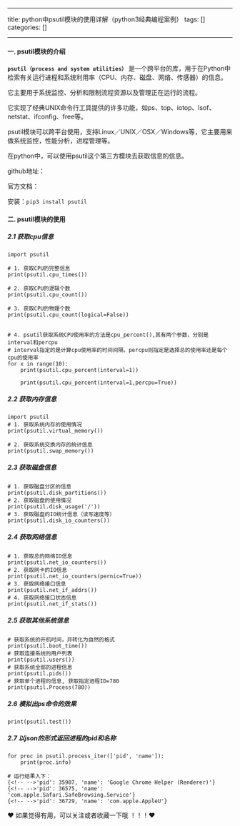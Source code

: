 
--- 
title:  python中psutil模块的使用详解（python3经典编程案例） 
tags: []
categories: [] 

---
#### 一. psutil模块的介绍

**`psutil（process and system utilities）`** 是一个跨平台的库，用于在Python中检索有关运行进程和系统利用率（CPU、内存、磁盘、网络、传感器）的信息。

它主要用于系统监控、分析和限制流程资源以及管理正在运行的流程。

它实现了经典UNIX命令行工具提供的许多功能，如ps、top、iotop、lsof、netstat、ifconfig、free等。

psutil模块可以跨平台使用，支持Linux／UNIX／OSX／Windows等，它主要用来做系统监控，性能分析，进程管理等。

在python中，可以使用psutil这个第三方模块去获取信息的信息。

github地址：

官方文档：

安装：`pip3 install psutil`

#### 二. psutil模块的使用

##### 2.1 获取cpu信息

```
import psutil

# 1. 获取CPU的完整信息
print(psutil.cpu_times())

# 2. 获取CPU的逻辑个数
print(psutil.cpu_count())

# 3. 获取CPU的物理个数
print(psutil.cpu_count(logical=False))


# 4. psutil获取系统CPU使用率的方法是cpu_percent(),其有两个参数，分别是interval和percpu
# interval指定的是计算cpu使用率的时间间隔，percpu则指定是选择总的使用率还是每个cpu的使用率
for x in range(10):
    print(psutil.cpu_percent(interval=1))
    
    print(psutil.cpu_percent(interval=1,percpu=True))

```

##### 2.2 获取内存信息

```
import psutil
# 1. 获取系统内存的使用情况
print(psutil.virtual_memory())

# 2. 获取系统交换内存的统计信息
print(psutil.swap_memory())

```

##### 2.3 获取磁盘信息

```
# 1. 获取磁盘分区的信息
print(psutil.disk_partitions())
# 2. 获取磁盘的使用情况
print(psutil.disk_usage('/'))
# 3. 获取磁盘的IO统计信息（读写速度等）
print(psutil.disk_io_counters())

```

##### 2.4 获取网络信息

```
# 1. 获取总的网络IO信息
print(psutil.net_io_counters())
# 2. 获取网卡的IO信息
print(psutil.net_io_counters(pernic=True))
# 3. 获取网络接口信息
print(psutil.net_if_addrs())
# 4. 获取网络接口状态信息
print(psutil.net_if_stats())

```

##### 2.5 获取其他系统信息

```
# 获取系统的开机时间，并转化为自然的格式
print(psutil.boot_time())
# 获取连接系统的用户列表
print(psutil.users())
# 获取系统全部的进程信息
print(psutil.pids())
# 获取单个进程的信息, 获取指定进程ID=780
print(psutil.Process(780))

```

##### 2.6 模拟出ps命令的效果

```
print(psutil.test())

```

##### 2.7 以json的形式返回进程的pid和名称

```
for proc in psutil.process_iter(['pid', 'name']):
    print(proc.info)

# 运行结果入下：
{<!-- -->'pid': 35907, 'name': 'Google Chrome Helper (Renderer)'}
{<!-- -->'pid': 36575, 'name': 'com.apple.Safari.SafeBrowsing.Service'}
{<!-- -->'pid': 36729, 'name': 'com.apple.AppleU'}

```

❤️ 如果觉得有用，可以关注或者收藏一下哦 ！！！❤️
